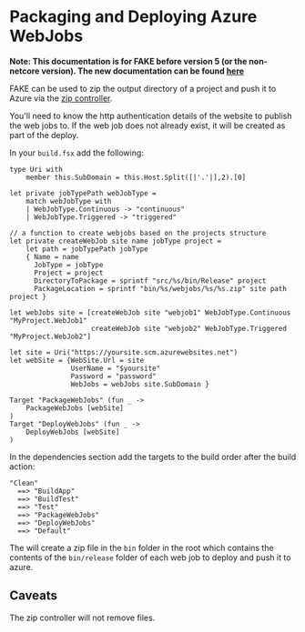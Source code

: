 # Packaging and Deploying Azure WebJobs

**Note:  This documentation is for FAKE before version 5 (or the non-netcore version). The new documentation can be found [here](apidocs/v5/fake-azure-webjobs.html)**

FAKE can be used to zip the output directory of a project and push it to Azure via the [zip controller](https://github.com/projectkudu/kudu/wiki/REST-API#zip).

You'll need to know the http authentication details of the website to publish the web jobs to. If the web job does not already exist, it will be created as part of the deploy.

In your `build.fsx` add the following:

    type Uri with
        member this.SubDomain = this.Host.Split([|'.'|],2).[0]

    let private jobTypePath webJobType =
        match webJobType with
        | WebJobType.Continuous -> "continuous"
        | WebJobType.Triggered -> "triggered"

    // a function to create webjobs based on the projects structure
    let private createWebJob site name jobType project =
        let path = jobTypePath jobType
        { Name = name
          JobType = jobType
          Project = project
          DirectoryToPackage = sprintf "src/%s/bin/Release" project
          PackageLocation = sprintf "bin/%s/webjobs/%s/%s.zip" site path project }
    
    let webJobs site = [createWebJob site "webjob1" WebJobType.Continuous "MyProject.WebJob1"
                        createWebJob site "webjob2" WebJobType.Triggered "MyProject.WebJob2"]

    let site = Uri("https://yoursite.scm.azurewebsites.net")
    let webSite = {WebSite.Url = site
                   UserName = "$yoursite"
                   Password = "password"
                   WebJobs = webJobs site.SubDomain }

    Target "PackageWebJobs" (fun _ ->
        PackageWebJobs [webSite]
    )
    Target "DeployWebJobs" (fun _ ->
        DeployWebJobs [webSite]
    )

In the dependencies section add the targets to the build order after the build action:

    "Clean"
      ==> "BuildApp"
      ==> "BuildTest"
      ==> "Test"
      ==> "PackageWebJobs"
      ==> "DeployWebJobs"
      ==> "Default"

The will create a zip file in the `bin` folder in the root which contains the contents of the `bin/release` folder of each web job to deploy and push it to azure.

## Caveats
The zip controller will not remove files. 
